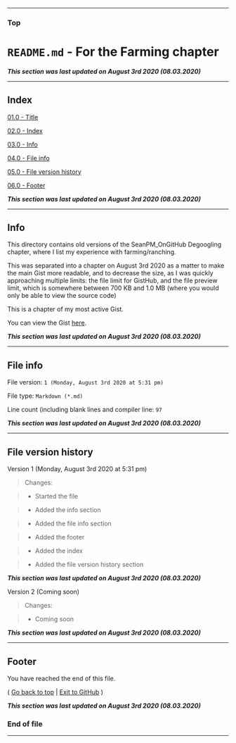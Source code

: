
***

### Top

# `README.md` - For the Farming chapter

***This section was last updated on August 3rd 2020 (08.03.2020)***

***

## Index

[01.0 - Title](#Top)

[02.0 - Index](#Index)

[03.0 - Info](#Info)

[04.0 - File info](#File-info)

[05.0 - File version history](#File-version-history)

[06.0 - Footer](#Footer)

***This section was last updated on August 3rd 2020 (08.03.2020)***

***

## Info

This directory contains old versions of the SeanPM_OnGitHub Degoogling chapter, where I list my experience with farming/ranching.

This was separated into a chapter on August 3rd 2020 as a matter to make the main Gist more readable, and to decrease the size, as I was quickly approaching multiple limits: the file limit for GistHub, and the file preview limit, which is somewhere between 700 KB and 1.0 MB (where you would only be able to view the source code)

This is a chapter of my most active Gist.

You can view the Gist [here](https://gist.github.com/seanpm2001/77afe03a486a4eb85edc51c9fae6b4c4/).

***This section was last updated on August 3rd 2020 (08.03.2020)***

***

## File info

File version: `1 (Monday, August 3rd 2020 at 5:31 pm)`

File type: `Markdown (*.md)`

Line count (including blank lines and compiler line: `97`

***This section was last updated on August 3rd 2020 (08.03.2020)***

***

## File version history

Version 1 (Monday, August 3rd 2020 at 5:31 pm)

> Changes:

> * Started the file

> * Added the info section

> * Added the file info section

> * Added the footer

> * Added the index

> * Added the file version history section

***This section was last updated on August 3rd 2020 (08.03.2020)***

Version 2 (Coming soon)

> Changes:

> * Coming soon

***This section was last updated on August 3rd 2020 (08.03.2020)***

***

## Footer

You have reached the end of this file.

( [Go back to top](#Top) | [Exit to GitHub](https://github.com) )

***This section was last updated on August 3rd 2020 (08.03.2020)***

### End of file

***
